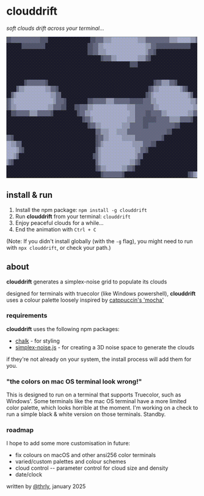 # clouddrift
_soft clouds drift across your terminal..._

![](https://github.com/thrly/clouddrift/blob/main/clouddrift.gif)

## install & run
1. Install the npm package: `npm install -g clouddrift`
2. Run **clouddrift** from your terminal: `clouddrift`
3. Enjoy peaceful clouds for a while...
4. End the animation with `Ctrl + C`

(Note: If you didn't install globally (with the `-g` flag), you might need to run with `npx clouddrift`, or check your path.)

## about
**clouddrift** generates a simplex-noise grid to populate its clouds

designed for terminals with truecolor (like Windows powershell), **clouddrift** uses a colour palette loosely inspired by [catppuccin's 'mocha'](https://catppuccin.com/palette)

### requirements
**clouddrift** uses the following npm packages:
- [chalk](https://www.npmjs.com/package/chalk) - for styling
- [simplex-noise.js](https://www.npmjs.com/package/simplex-noise) - for creating a 3D noise space to generate the clouds

if they're not already on your system, the install process will add them for you.

### "the colors on mac OS terminal look wrong!"
This is designed to run on a terminal that supports Truecolor, such as Windows'. Some terminals like the mac OS terminal have a more limited color palette, which looks horrible at the moment. I'm working on a check to run a simple black & white version on those terminals. Standby.

### roadmap
I hope to add some more customisation in future:
- fix colours on macOS and other ansi256 color terminals
- varied/custom palettes and colour schemes
- cloud control -- parameter control for cloud size and density
- date/clock

written by [@thrly](https://github.com/thrly), january 2025
